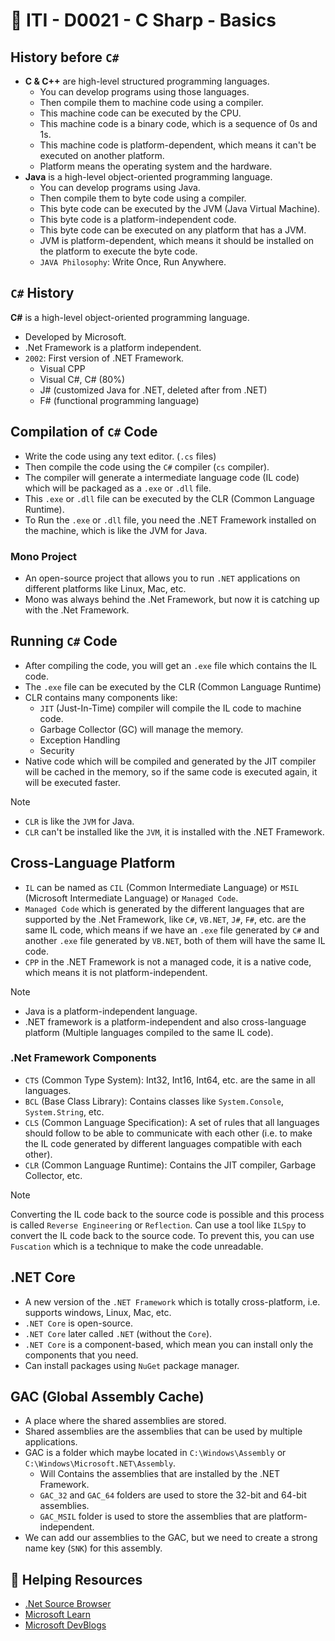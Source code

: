 # 🔖 ITI - D0021 - C Sharp - Basics

## History before `C#`

- **C & C++** are high-level structured programming languages.
  - You can develop programs using those languages.
  - Then compile them to machine code using a compiler.
  - This machine code can be executed by the CPU.
  - This machine code is a binary code, which is a sequence of 0s and 1s.
  - This machine code is platform-dependent, which means it can't be executed on another platform.
  - Platform means the operating system and the hardware.
- **Java** is a high-level object-oriented programming language.
  - You can develop programs using Java.
  - Then compile them to byte code using a compiler.
  - This byte code can be executed by the JVM (Java Virtual Machine).
  - This byte code is a platform-independent code.
  - This byte code can be executed on any platform that has a JVM.
  - JVM is platform-dependent, which means it should be installed on the platform to execute the byte code.
  - `JAVA Philosophy`: Write Once, Run Anywhere.

## `C#` History

**C#** is a high-level object-oriented programming language.

- Developed by Microsoft.
- .Net Framework is a platform independent.
- `2002`: First version of .NET Framework.
  - Visual CPP
  - Visual C#, C# (80%)
  - J# (customized Java for .NET, deleted after from .NET)
  - F# (functional programming language)

## Compilation of `C#` Code

- Write the code using any text editor. (`.cs` files)
- Then compile the code using the `C#` compiler (`cs` compiler).
- The compiler will generate a intermediate language code (IL code) which will be packaged as a `.exe` or `.dll` file.
- This `.exe` or `.dll` file can be executed by the CLR (Common Language Runtime).
- To Run the `.exe` or `.dll` file, you need the .NET Framework installed on the machine, which is like the JVM for Java.

### Mono Project

- An open-source project that allows you to run `.NET` applications on different platforms like Linux, Mac, etc.
- Mono was always behind the .Net Framework, but now it is catching up with the .Net Framework.

## Running `C#` Code

- After compiling the code, you will get an `.exe` file which contains the IL code.
- The `.exe` file can be executed by the CLR (Common Language Runtime)
- CLR contains many components like:
  - `JIT` (Just-In-Time) compiler will compile the IL code to machine code.
  - Garbage Collector (GC) will manage the memory.
  - Exception Handling
  - Security
- Native code which will be compiled and generated by the JIT compiler will be cached in the memory, so if the same code is executed again, it will be executed faster.

> [!Note]
>
> - `CLR` is like the `JVM` for Java.
> - `CLR` can't be installed like the `JVM`, it is installed with the .NET Framework.

## Cross-Language Platform

- `IL` can be named as `CIL` (Common Intermediate Language) or `MSIL` (Microsoft Intermediate Language) or `Managed Code`.
- `Managed Code` which is generated by the different languages that are supported by the .Net Framework, like `C#`, `VB.NET`, `J#`, `F#`, etc. are the same IL code, which means if we have an `.exe` file generated by `C#` and another `.exe` file generated by `VB.NET`, both of them will have the same IL code.
- `CPP` in the .NET Framework is not a managed code, it is a native code, which means it is not platform-independent.

> [!Note]
>
> - Java is a platform-independent language.
> - .NET framework is a platform-independent and also cross-language platform (Multiple languages compiled to the same IL code).

### .Net Framework Components

- `CTS` (Common Type System): Int32, Int16, Int64, etc. are the same in all languages.
- `BCL` (Base Class Library): Contains classes like `System.Console`, `System.String`, etc.
- `CLS` (Common Language Specification): A set of rules that all languages should follow to be able to communicate with each other (i.e. to make the IL code generated by different languages compatible with each other).
- `CLR` (Common Language Runtime): Contains the JIT compiler, Garbage Collector, etc.

> [!Note]
>
> Converting the IL code back to the source code is possible and this process is called `Reverse Engineering` or `Reflection`.
> Can use a tool like `ILSpy` to convert the IL code back to the source code.
> To prevent this, you can use `Fuscation` which is a technique to make the code unreadable.

## .NET Core

- A new version of the `.NET Framework` which is totally cross-platform, i.e. supports windows, Linux, Mac, etc.
- `.NET Core` is open-source.
- `.NET Core` later called `.NET` (without the `Core`).
- `.NET Core` is a component-based, which mean you can install only the components that you need.
- Can install packages using `NuGet` package manager.

## GAC (Global Assembly Cache)

- A place where the shared assemblies are stored.
- Shared assemblies are the assemblies that can be used by multiple applications.
- GAC is a folder which maybe located in `C:\Windows\Assembly` or `C:\Windows\Microsoft.NET\Assembly`.
  - Will Contains the assemblies that are installed by the .NET Framework.
  - `GAC_32` and `GAC_64` folders are used to store the 32-bit and 64-bit assemblies.
  - `GAC_MSIL` folder is used to store the assemblies that are platform-independent.
- We can add our assemblies to the GAC, but we need to create a strong name key (`SNK`) for this assembly.

## 📃 Helping Resources

- [.Net Source Browser](https://source.dot.net/)
- [Microsoft Learn](https://learn.microsoft.com/en-us/training/)
- [Microsoft DevBlogs](https://devblogs.microsoft.com/)
